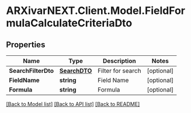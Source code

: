 # ARXivarNEXT.Client.Model.FieldFormulaCalculateCriteriaDto
## Properties

Name | Type | Description | Notes
------------ | ------------- | ------------- | -------------
**SearchFilterDto** | [**SearchDTO**](SearchDTO.md) | Filter for search | [optional] 
**FieldName** | **string** | Field Name | [optional] 
**Formula** | **string** | Formula | [optional] 

[[Back to Model list]](../README.md#documentation-for-models) [[Back to API list]](../README.md#documentation-for-api-endpoints) [[Back to README]](../README.md)

